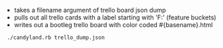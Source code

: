 *  takes a filename argument of trello board json dump
* pulls out all trello cards with a label starting with 'F:' (feature buckets)
* writes out a bootleg trello board with color coded #{basename}.html

```
 ./candyland.rb trello_dump.json
 ```
